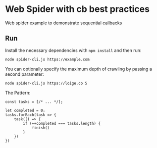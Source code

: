 # Web Spider with cb best practices

Web spider example to demonstrate sequential callbacks

## Run

Install the necessary dependencies with `npm install` and then run:

```bash
node spider-cli.js https://example.com
```

You can optionally specify the maximum depth of crawling by passing a second parameter:

```bash
node spider-cli.js https://loige.co 5
```

The Pattern:

```node
const tasks = [/* ... */];

let completed = 0;
tasks.forEach(task => {
    task(() => {
        if (++completed === tasks.length) {
            finish()
        }
    })
})
```